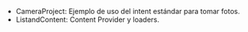 - CameraProject: Ejemplo de uso del intent estándar para tomar fotos.
- ListandContent: Content Provider y loaders.
